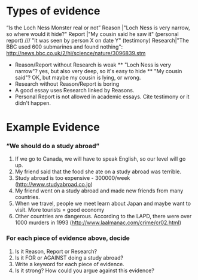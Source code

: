 # Types of evidence
“Is the Loch Ness Monster real or not”
Reason 	|"Loch Ness is very narrow, so where would it hide?"
Report 	|"My cousin said he saw it" (personal report) /// "It was seen by person X on date Y" (testimony)
Research|"The BBC used 600 submarines and found nothing": http://news.bbc.co.uk/2/hi/science/nature/3096839.stm
	
* Reason/Report without Research is weak
** "Loch Ness is very narrow"? yes, but also very deep, so it's easy to hide
** "My cousin said"? OK, but maybe my cousin is lying, or wrong.
* Research without Reason/Report is boring
* A good essay uses Research linked by Reasons. 
* Personal Report is not allowed in academic essays. Cite testimony or it didn't happen.

	
# Example Evidence
### “We should do a study abroad”
1. If we go to Canada, we will have to speak English, so our level will go up.     
2. My friend said that the food she ate on a study abroad was terrible.
3. Study abroad is too expensive - 300000/week (http://www.studyabroad.co.jp)
4. My friend went on a study abroad and made new friends from many countries.
5. When we travel, people we meet learn about Japan and maybe want to visit. More tourists = good economy
6. Other countries are dangerous. According to the LAPD, there were over 1000 murders in 1993 (http://www.laalmanac.com/crime/cr02.html)
	
### For each piece of evidence above, decide
1. Is it Reason, Report or Research? 
2. Is it FOR or AGAINST doing a study abroad?
3. Write a keyword for each piece of evidence.
4. Is it strong? How could you argue against this evidence?